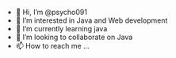 - 👋 Hi, I’m @psycho091
- 👀 I’m interested in Java and Web development 
- 🌱 I’m currently learning java
- 💞️ I’m looking to collaborate on Java
- 📫 How to reach me ...

<!---
psycho091/psycho091 is a ✨ special ✨ repository because its `README.md` (this file) appears on your GitHub profile.
You can click the Preview link to take a look at your changes.
--->
